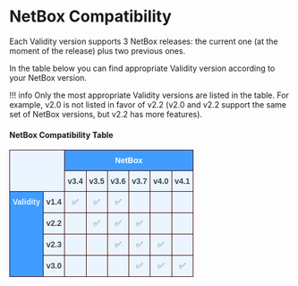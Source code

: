 # NetBox Compatibility

Each Validity version supports 3 NetBox releases: the current one (at the moment of the release) plus two previous ones.

In the table below you can find appropriate Validity version according to your NetBox version.

!!! info
    Only the most appropriate Validity versions are listed in the table. For example, v2.0 is not listed in favor of v2.2 (v2.0 and v2.2 support the same set of NetBox versions, but v2.2 has more features).



#### NetBox Compatibility Table

<style type="text/css">
.tg  {border-collapse:collapse;border-color:#9ABAD9;border-spacing:0;}
.tg td{background-color:#EBF5FF;border-color:#9ABAD9;border-style:solid;border-width:1px;color:#444;
  font-family:Arial, sans-serif;font-size:14px;overflow:hidden;padding:10px 5px;word-break:normal;}
.tg th{background-color:#409cff;border-color:#9ABAD9;border-style:solid;border-width:1px;color:#fff;
  font-family:Arial, sans-serif;font-size:14px;font-weight:normal;overflow:hidden;padding:10px 5px;word-break:normal;}
.tg .tg-r82u{background-color:#ebf5ff;border-color:#330001;text-align:center;vertical-align:top}
.tg .tg-c6ba{border-color:#330001;font-weight:bold;text-align:center;vertical-align:top}
.tg .tg-5gjp{background-color:#ebf5ff;border-color:#330001;color:#444444;font-weight:bold;text-align:center;vertical-align:top}
.tg .tg-5iin{background-color:#409cff;border-color:#330001;color:#ebf5ff;font-weight:bold;text-align:center;vertical-align:top}
.tg .tg-8g55{border-color:#330001;text-align:center;vertical-align:top}
</style>
<table class="tg"><thead>
  <tr>
    <th class="tg-r82u" colspan="2" rowspan="2"></th>
    <th class="tg-c6ba" colspan="6">NetBox<br></th>
  </tr>
  <tr>
    <th class="tg-5gjp">v3.4</th>
    <th class="tg-5gjp">v3.5</th>
    <th class="tg-5gjp">v3.6</th>
    <th class="tg-5gjp">v3.7</th>
    <th class="tg-5gjp">v4.0</th>
    <th class="tg-5gjp">v4.1</th>
  </tr></thead>
<tbody>
  <tr>
    <td class="tg-5iin" rowspan="4">Validity<br><br></td>
    <td class="tg-c6ba">v1.4</td>
    <td class="tg-8g55">✅</td>
    <td class="tg-8g55">✅</td>
    <td class="tg-8g55">✅</td>
    <td class="tg-8g55"></td>
    <td class="tg-8g55"></td>
    <td class="tg-8g55"></td>
  </tr>
  <tr>
    <td class="tg-c6ba">v2.2</td>
    <td class="tg-8g55"></td>
    <td class="tg-8g55">✅</td>
    <td class="tg-8g55">✅</td>
    <td class="tg-8g55">✅</td>
    <td class="tg-8g55"></td>
    <td class="tg-8g55"></td>
  </tr>
  <tr>
    <td class="tg-c6ba">v2.3</td>
    <td class="tg-8g55"></td>
    <td class="tg-8g55"></td>
    <td class="tg-8g55">✅</td>
    <td class="tg-8g55">✅</td>
    <td class="tg-8g55">✅</td>
    <td class="tg-8g55"></td>
  </tr>
  <tr>
    <td class="tg-c6ba">v3.0</td>
    <td class="tg-8g55"></td>
    <td class="tg-8g55"></td>
    <td class="tg-8g55"></td>
    <td class="tg-8g55">✅</td>
    <td class="tg-8g55">✅</td>
    <td class="tg-8g55">✅</td>
  </tr>
</tbody></table>
